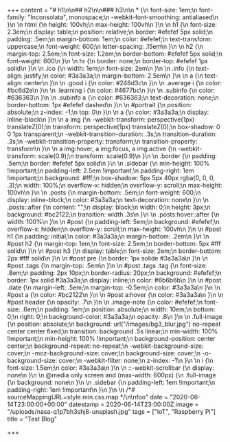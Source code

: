 +++
content = "# h1\n\n## h2\n\n### h3\n\n    * {\n        font-size: 1em;\n        font-family: \"Inconsolata\", monospace;\n        -webkit-font-smoothing: antialiased\n    }\n    \n    html {\n        height: 100vh;\n        max-height: 100vh\n    }\n    \n    h1 {\n        font-size: 2.3em;\n        display: table;\n        position: relative;\n        border: #efefef 5px solid;\n        padding: .5em;\n        margin-bottom: 1em;\n        color: #efefef;\n        text-transform: uppercase;\n        font-weight: 600;\n        letter-spacing: .15em\n    }\n    \n    h2 {\n        margin-top: 2.5em;\n        font-size: 1.2em;\n        border-bottom: #efefef 5px solid;\n        font-weight: 600\n    }\n    \n    hr {\n        border: none;\n        border-top: #efefef 1px solid\n    }\n    \n    .ico {\n        width: 1em;\n        font-size: 2em\n    }\n    \n    .info {\n        text-align: justify;\n        color: #3a3a3a;\n        margin-bottom: 2.5em\n    }\n    \n    a {\n        text-align: center\n    }\n    \n    .good i {\n        color: #248d3c\n    }\n    \n    .average i {\n        color: #bc6d2e\n    }\n    \n    .learning i {\n        color: #4677bc\n    }\n    \n    .subinfo {\n        color: #636363\n    }\n    \n    .subinfo a {\n        color: #636363;\n        text-decoration: none;\n        border-bottom: 1px #efefef dashed\n    }\n    \n    #portrait {\n        position: absolute;\n        z-index: -1;\n        top: 0\n    }\n    \n    a {\n        color: #3a3a3a;\n        display: inline-block\n    }\n    \n    a img {\n        -webkit-transform: perspective(1px) translateZ(0);\n        transform: perspective(1px) translateZ(0);\n        box-shadow: 0 0 1px transparent;\n        -webkit-transition-duration: .3s;\n        transition-duration: .3s;\n        -webkit-transition-property: transform;\n        transition-property: transform\n    }\n    \n    a img:hover, a img:focus, a img:active {\n        -webkit-transform: scale(0.9);\n        transform: scale(0.9)\n    }\n    \n    .border {\n        padding: .5em;\n        border: #efefef 5px solid\n    }\n    \n    .sidebar {\n        min-height: 100% !important;\n        padding-left: 2.5em !important;\n        padding-right: 1em !important;\n        background: #fff;\n        box-shadow: 5px 5px 40px rgba(0, 0, 0, .3);\n        width: 100%;\n        overflow-x: hidden;\n        overflow-y: scroll;\n        max-height: 100vh\n    }\n    \n    .posts {\n        margin-bottom: .5em;\n        font-weight: 600;\n        display: inline-block;\n        color: #3a3a3a;\n        text-decoration: none\n    }\n    \n    .posts::after {\n        content: \"\";\n        display: block;\n        width: 0;\n        height: 3px;\n        background: #bc2122;\n        transition: width .3s\n    }\n    \n    .posts:hover::after {\n        width: 100%\n    }\n    \n    #post {\n        padding-left: 5em;\n        background: #efefef;\n        overflow-x: hidden;\n        overflow-y: scroll;\n        max-height: 100vh\n    }\n    \n    #post h1 {\n        padding: initial;\n        color: #3a3a3a;\n        margin-bottom: .2em\n    }\n    \n    #post h2 {\n        margin-top: 1em;\n        font-size: 2.5em;\n        border-bottom: 5px #fff solid\n    }\n    \n    #post h3 {\n        display: table;\n        font-size: 2em;\n        border-bottom: 2px #fff solid\n    }\n    \n    #post pre {\n        border: 1px solide #3a3a3a\n    }\n    \n    #post .tags {\n        margin-top: .5em\n    }\n    \n    #post .tags .tag {\n        font-size: .8em;\n        padding: 2px 10px;\n        border-radius: 20px;\n        background: #efefef;\n        border: 1px solid #3a3a3a;\n        display: inline;\n        color: #6b6b6b\n    }\n    \n    #post .date {\n        margin-left: .5em;\n        margin-top: -0.5em;\n        color: #3a3a3a\n    }\n    \n    #post a {\n        color: #bc2122\n    }\n    \n    #post a:hover {\n        color: #3a3a3a\n    }\n    \n    #post header {\n        opacity: .7\n    }\n    \n    .image-note {\n        color: #efefef;\n        font-size: .6em;\n        padding: 1em;\n        position: absolute;\n        width: 10em;\n        bottom: 0;\n        right: 0;\n        background-color: #3a3a3a;\n        opacity: .6\n    }\n    \n    .full-image {\n        position: absolute;\n        background: url(\"/images/bg3_blur.jpg\") no-repeat center center fixed;\n        transition: background .5s linear;\n        min-width: 100% !important;\n        min-height: 100% !important;\n        background-position: center center;\n        background-repeat: no-repeat;\n        -webkit-background-size: cover;\n        -moz-background-size: cover;\n        background-size: cover;\n        -o-background-size: cover;\n        -webkit-filter: none;\n        z-index: -1\n    }\n    \n    i {\n        font-size: 1.5em;\n        color: #3a3a3a\n    }\n    \n    ::-webkit-scrollbar {\n        display: none\n    }\n    \n    @media only screen and (max-width: 600px) {\n        .full-image {\n            background: none\n        }\n    \n        .sidebar {\n            padding-left: 1em !important;\n            padding-right: 1em !important\n        }\n    }\n    \n    /*# sourceMappingURL=style.min.css.map */\n\nfoo"
date = "2020-06-14T23:00:00+00:00"
datestamp = 2020-06-14T23:00:00Z
image = "/uploads/nasa-q1p7bh3shj8-unsplash.jpg"
tags = ["IoT", "Raspberry Pi"]
title = "Test Blog"

+++
